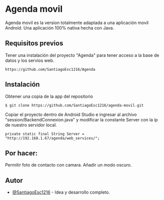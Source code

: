 # Agenda movil

Agenda movil es la version totalmente adaptada a una aplicación movil Android. Una aplicación 100% nativa hecha con Java. 

## Requisitos previos
Tener una instalación del proyecto "Agenda" para tener acceso a la base de datos y los servios web.
```
https://github.com/SantiagoEsc1216/Agenda
```

## Instalación
Obtener una copia de la app del repositorio
```
$ git clone https://github.com/SantiagoEsc1216/agenda-movil.git
```

Copiar el proyecto dentro de Android Studio e ingresar al archivo "session/BackendConnexion.java" y modificar la constante Server con la ip de nuestro servidor local.
```
private static final String Server = "http://192.168.1.67/agenda/web_services/";
```

## Por hacer:
Permitir foto de contacto con camara.
Añadir un modo oscuro.

## Autor
- [@SantiagoEsc1216](https://github.com/SantiagoEsc1216) - Idea y desarrollo completo.
